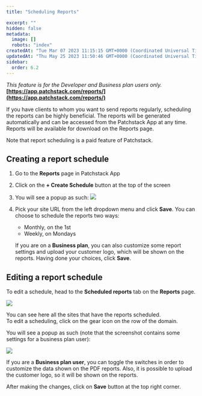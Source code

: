 ```yaml
---
title: "Scheduling Reports"

excerpt: ""
hidden: false
metadata: 
  image: []
  robots: "index"
createdAt: "Tue Mar 07 2023 11:15:15 GMT+0000 (Coordinated Universal Time)"
updatedAt: "Thu May 25 2023 11:50:46 GMT+0000 (Coordinated Universal Time)"
sidebar:
  order: 6.2
---
```

_This feature is for the Developer and Business plan users only._  
**[https://app.patchstack.com/reports/](https://app.patchstack.com/reports/)**

If you have clients to whom you want to send reports regularly, scheduling the reports can be highly beneficial. The reports will be generated automatically and can be accessed from the Patchstack App at any time.  
Reports will be available for download on the Reports page.

Note that report scheduling is a paid feature of Patchstack.

## Creating a report schedule

1. Go to the **Reports** page in Patchstack App
2. Click on the **+ Create Schedule** button at the top of the screen
3. You will see a popup as such: ![](@images/patchstack-scheduling-reports.png)

4. Pick your site URL from the left dropdown menu and click **Save**. You can choose to schedule the reports two ways:
    * Monthly, on the 1st
    * Weekly, on Mondays
  
    If you are on a **Business plan**, you can also customize some report settings and upload your customer logo, which will be shown on the reports.
    Having done your choices, click **Save**.

## Editing a report schedule

To edit a schedule, head to the **Scheduled reports** tab on the **Reports** page.

![](@images/patchstack-scheduled-reports.png)

You can see here all the sites that have the reports scheduled.  
To edit a scheduling, click on the gear icon on the row of the domain. 

You will see a popup as such (note that the screenshot contains some settings for a business plan user):

![](@images/patchstack-edit-report-schedule.png)

If you are a **Business plan user**, you can toggle the switches in order to customize the data shown on the PDF reports. Also, it is possible to upload the customer logo, so it will be shown on the reports.

After making the changes, click on **Save** button at the top right corner.
